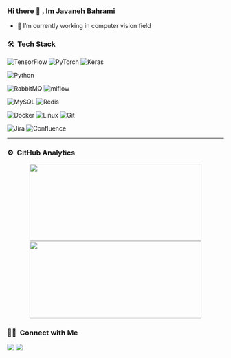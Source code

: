 ### Hi there 👋 , Im Javaneh Bahrami


- 🌱 I’m currently working in computer vision field

### 🛠 &nbsp;Tech Stack

![TensorFlow](https://img.shields.io/badge/TensorFlow-%23FF6F00.svg?style=for-the-badge&logo=TensorFlow&logoColor=white)
![PyTorch](https://img.shields.io/badge/PyTorch-%23EE4C2C.svg?style=for-the-badge&logo=PyTorch&logoColor=white)
![Keras](https://img.shields.io/badge/Keras-%23D00000.svg?style=for-the-badge&logo=Keras&logoColor=white)

![Python](https://img.shields.io/badge/python-3670A0?style=for-the-badge&logo=python&logoColor=ffdd54)

![RabbitMQ](https://img.shields.io/badge/Rabbitmq-FF6600?style=for-the-badge&logo=rabbitmq&logoColor=white)
![mlflow](https://img.shields.io/badge/mlflow-%23d9ead3.svg?style=for-the-badge&logo=numpy&logoColor=blue)

![MySQL](https://img.shields.io/badge/mysql-%2300f.svg?style=for-the-badge&logo=mysql&logoColor=white)
![Redis](https://img.shields.io/badge/redis-%23DD0031.svg?style=for-the-badge&logo=redis&logoColor=white)

![Docker](https://img.shields.io/badge/docker-%230db7ed.svg?style=for-the-badge&logo=docker&logoColor=white)
![Linux](https://img.shields.io/badge/Linux-FCC624?style=for-the-badge&logo=linux&logoColor=black)
![Git](https://img.shields.io/badge/git-%23F05033.svg?style=for-the-badge&logo=git&logoColor=white)

![Jira](https://img.shields.io/badge/jira-%230A0FFF.svg?style=for-the-badge&logo=jira&logoColor=white)
![Confluence](https://img.shields.io/badge/confluence-%23172BF4.svg?style=for-the-badge&logo=confluence&logoColor=white)



-----

### ⚙️ &nbsp;GitHub Analytics

<p align="center">
<a href="https://github.com/JavanehBahrami">
  <img height="180em" width="400em" src="https://github-readme-stats-eight-theta.vercel.app/api?username=JavanehBahrami&show_icons=true&theme=shades-of-purple&include_all_commits=true&count_private=true"/>
  <img height="180em" width="400em" src="https://github-readme-stats-eight-theta.vercel.app/api/top-langs/?username=JavanehBahrami&layout=compact&langs_count=12&theme=shades-of-purple&hide=css,html"/>
</a>
</p>

### 🤝🏻 &nbsp;Connect with Me

<a href="https://www.linkedin.com/in/saeedeh-javaneh-bahrami"><img src="https://img.shields.io/badge/-Javaneh Bahrami-0077B5?style=flat&logo=Linkedin&logoColor=white"/></a>
<a href="mailto:bahramisaeede@gmail.com"><img src="https://img.shields.io/badge/-bahramisaeede@gmail.com-black?style=flat&logo=maildotru&logoColor=white"/></a>
